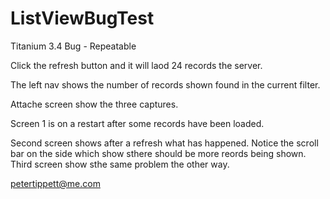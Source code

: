 ListViewBugTest
===============

Titanium 3.4 Bug - Repeatable

Click the refresh button and it will laod 24 records the server.

The left nav shows the number of records shown found in the current filter.

Attache screen show the three captures.

Screen 1 is on a restart after some records have been loaded.

Second screen shows after a refresh what has happened. Notice the scroll bar on the side which show sthere should be more reords being shown. Third screen show sthe same problem the other way.

petertippett@me.com
